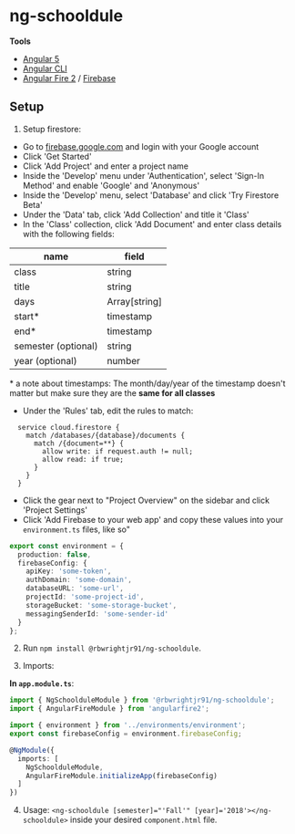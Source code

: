 # ng-schooldule

**Tools**

* [Angular 5](https://www.angular.io)
* [Angular CLI](https://cli.angular.io)
* [Angular Fire 2](https://github.com/angular/angularfire2) / [Firebase](firebase.google.com)

## Setup

  1. Setup firestore:

  * Go to [firebase.google.com](firebase.google.com) and login with your Google account
  * Click 'Get Started'
  * Click 'Add Project' and enter a project name
  * Inside the 'Develop' menu under 'Authentication', select 'Sign-In Method' and enable 'Google' and 'Anonymous'
  * Inside the 'Develop' menu, select 'Database' and click 'Try Firestore Beta'
  * Under the 'Data' tab, click 'Add Collection' and title it 'Class'
  * In the 'Class' collection, click 'Add Document' and enter class details with the following fields:
              
| name                | field         |
|---------------------|---------------|
| class               | string        |
| title               | string        |
| days                | Array[string] |
| start*              | timestamp     |
| end*                | timestamp     |
| semester (optional) | string        |
| year (optional)     | number        |

\* a note about timestamps: The month/day/year of the timestamp doesn't matter
                            but make sure they are the **same for all classes**

    
  * Under the 'Rules' tab, edit the rules to match:

```
  service cloud.firestore {
    match /databases/{database}/documents {
      match /{document=**} {
        allow write: if request.auth != null;
        allow read: if true;
      }
    }
  }
```

  * Click the gear next to "Project Overview" on the sidebar and click 'Project Settings'
  * Click 'Add Firebase to your web app' and copy these values into your `environment.ts` files, like so"

```Typescript
export const environment = {
  production: false,
  firebaseConfig: {
    apiKey: 'some-token',
    authDomain: 'some-domain',
    databaseURL: 'some-url',
    projectId: 'some-project-id',
    storageBucket: 'some-storage-bucket',
    messagingSenderId: 'some-sender-id'
  }
};
```


  2. Run `npm install @rbwrightjr91/ng-schooldule`.

  3. Imports:

**In `app.module.ts`**:

  ```Typescript
  import { NgSchoolduleModule } from '@rbwrightjr91/ng-schooldule';
  import { AngularFireModule } from 'angularfire2';

  import { environment } from '../environments/environment';
  export const firebaseConfig = environment.firebaseConfig; 

  @NgModule({
    imports: [
      NgSchoolduleModule,
      AngularFireModule.initializeApp(firebaseConfig)
    ]
  })

  ```

  4. Usage: `<ng-schooldule [semester]="'Fall'" [year]='2018'></ng-schooldule>` inside your desired `component.html` file.


